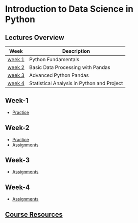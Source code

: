 # Introduction to Data Science in Python

## Lectures Overview

| Week              | Description                                |
| ----------------- | ------------------------------------------ |
| [week 1](#week-1) | Python Fundamentals                        |
| [week 2](#week-2) | Basic Data Processing with Pandas          |
| [week 3](#week-3) | Advanced Python Pandas                     |
| [week 4](#week-4) | Statistical Analysis in Python and Project |

## Week-1
- [Practice](practice/week1)

## Week-2
- [Practice](practice/week2)
- [Assignments](assignments/week2)

## Week-3
- [Assignments](assignments/week3)

## Week-4
- [Assignments](assignments/week4)

## [Course Resources](resources/)